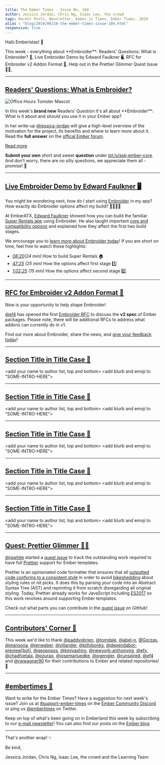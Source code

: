 ```yaml
---
title: The Ember Times - Issue No. 104
author: Jessica Jordan, Chris Ng, Isaac Lee, the crowd
tags: Recent Posts, Newsletter, Ember.js Times, Ember Times, 2019
alias : "blog/2019/06/28-the-ember-times-issue-104.html"
responsive: true
---
```


Halò Emberistas! 🐹

<SOME-INTRO-HERE-TO-KEEP-THEM-SUBSCRIBERS-READING>
This week - everything about **Embroider**:
Readers' Questions: What is Embroider? 🤔,
Live Embroider Demo by Edward Faulkner 🖥️,
RFC for Embroider v2 Addon Format 💬,
Help out in the Prettier Glimmer Quest Issue 🎀✨,

---

## [Readers' Questions: What is Embroider?](https://discuss.emberjs.com/t/readers-questions-what-is-embroider/16722)

<div class="blog-row">
  <img class="float-right small transparent padded" alt="Office Hours Tomster Mascot" title="Readers' Questions" src="/images/tomsters/officehours.png" />

  <p>In this week's <strong>brand new</strong> Readers’ Question it's all about **Embroider**: What is it about and should you use it in your Ember app?</p>
  <p>In her write-up <a href="https://github.com/jessica-jordan">@jessica-jordan</a> will give a high-level overview of the motivation for the project, its benefits and where to learn more about it. Read the <strong>full answer</strong>
  on the <a href="https://discuss.emberjs.com/t/readers-questions-what-is-embroider/16722">offical Ember forum</a>.</p>
</div>

<a class="ember-button ember-button--centered" href="https://discuss.emberjs.com/t/readers-questions-what-is-embroider/16722">Read more</a>

**Submit your own** short and sweet **question** under [bit.ly/ask-ember-core](https://bit.ly/ask-ember-core). And don’t worry, there are no silly questions, we appreciate them all - promise! 🤞

---

## [Live Embroider Demo by Edward Faulkner 🖥️](https://www.youtube.com/watch?v=2R1vS7_sLTM)

You might be wondering next, how do I start using [Embroider](https://github.com/embroider-build/embroider) in my app? How exactly do Embroider options affect my build? 🙋‍♂️🙋‍♀️

At EmberATX, [Edward Faulkner](https://github.com/ef4) showed how you can build the familiar [Super Rentals app](https://guides.emberjs.com/release/tutorial/ember-cli/) using Embroider. He also taught important [core and compatibility options](https://github.com/embroider-build/embroider#options) and explained how they affect the first two build stages.

We encourage you to [learn more about Embroider today](https://www.youtube.com/watch?v=2R1vS7_sLTM)! If you are short on time, feel free to watch these highlights:

- *[08:20](https://www.youtube.com/watch?v=2R1vS7_sLTM&feature=youtu.be&t=500)(24 min)* How to build Super Rentals 🏠
- *[47:25](https://www.youtube.com/watch?v=2R1vS7_sLTM&feature=youtu.be&t=2845) (25 min)* How the options affect first stage 1️⃣
- *[1:02:25](https://www.youtube.com/watch?v=2R1vS7_sLTM&feature=youtu.be&t=3745) (15 min)* How the options affect second stage 2️⃣

---

## [RFC for Embroider v2 Addon Format 💬](https://github.com/emberjs/rfcs/pull/507)

Now is your opportunity to help shape Embroider!

[@ef4](https://github.com/ef4) has opened the first [Embroider RFC](https://github.com/emberjs/rfcs/pull/507) to discuss the **v2 spec** of Ember packages. Please note, there will be additional RFCs to address what addons can currently do in v1.

Find out more about Embroider, share the news, and [give your feedback today](https://github.com/emberjs/rfcs/pull/507)!

---

## [Section Title in Title Case 🐹](#section-url)
<change section title emoji>
<consider adding some bold to your paragraph>

<add your name to author list, top and bottom>
<add blurb and emoji to "SOME-INTRO-HERE">

---

## [Section Title in Title Case 🐹](#section-url)
<change section title emoji>
<consider adding some bold to your paragraph>

<add your name to author list, top and bottom>
<add blurb and emoji to "SOME-INTRO-HERE">

---

## [Section Title in Title Case 🐹](#section-url)
<change section title emoji>
<consider adding some bold to your paragraph>

<add your name to author list, top and bottom>
<add blurb and emoji to "SOME-INTRO-HERE">

---

## [Section Title in Title Case 🐹](#section-url)
<change section title emoji>
<consider adding some bold to your paragraph>

<add your name to author list, top and bottom>
<add blurb and emoji to "SOME-INTRO-HERE">

---

## [Section Title in Title Case 🐹](#section-url)
<change section title emoji>
<consider adding some bold to your paragraph>

<add your name to author list, top and bottom>
<add blurb and emoji to "SOME-INTRO-HERE">

---

## [Quest: Prettier Glimmer 🎀✨](https://github.com/jgwhite/prettier/issues/1)

[@jgwhite](https://github.com/jgwhite) started a [quest issue](https://github.com/jgwhite/prettier/issues/1) to track the outstanding work required to have full [Prettier](https://prettier.io/) support for Ember templates.

Prettier is an opinionated code formatter that ensures that all [outputted code conforms to a consistent style](https://jlongster.com/A-Prettier-Formatter) in order to avoid [bikeshedding](https://en.wiktionary.org/wiki/bikeshedding) about styling rules or nit picks. It does this by parsing your code into an Abstract Syntax Tree (AST) and reprinting it from scratch disregarding all original styling. Today, Prettier already works for JavaScript including [ES2017](https://github.com/tc39/proposals/blob/master/finished-proposals.md) so this work revolves around supporting Ember templates.

Check out what parts you can contribute in the [quest issue](https://github.com/jgwhite/prettier/issues/1) on GitHub!

---

## [Contributors' Corner 👏](https://guides.emberjs.com/release/contributing/repositories/)

<p>This week we'd like to thank <a href="https://github.com/paddyobrien" target="gh-user">@paddyobrien</a>, <a href="https://github.com/tomdale" target="gh-user">@tomdale</a>, <a href="https://github.com/abel-n" target="gh-user">@abel-n</a>, <a href="https://github.com/Gorzas" target="gh-user">@Gorzas</a>, <a href="https://github.com/mansona" target="gh-user">@mansona</a>, <a href="https://github.com/jenweber" target="gh-user">@jenweber</a>, <a href="https://github.com/villander" target="gh-user">@villander</a>, <a href="https://github.com/billybonks" target="gh-user">@billybonks</a>, <a href="https://github.com/apps/dependabot-preview" target="gh-user">@dependabot-preview[bot]</a>, <a href="https://github.com/geopopos" target="gh-user">@geopopos</a>, <a href="https://github.com/kmiyashiro" target="gh-user">@kmiyashiro</a>, <a href="https://github.com/newyork-anthonyng" target="gh-user">@newyork-anthonyng</a>, <a href="https://github.com/efx" target="gh-user">@efx</a>, <a href="https://github.com/chadhietala" target="gh-user">@chadhietala</a>, <a href="https://github.com/pzuraq" target="gh-user">@pzuraq</a>, <a href="https://github.com/josemarluedke" target="gh-user">@josemarluedke</a>, <a href="https://github.com/pgengler" target="gh-user">@pgengler</a>, <a href="https://github.com/runspired" target="gh-user">@runspired</a>, <a href="https://github.com/ef4" target="gh-user">@ef4</a> and <a href="https://github.com/rwwagner90" target="gh-user">@rwwagner90</a> for their contributions to Ember and related repositories! 💖</p>

---

## [#embertimes 📰](https://blog.emberjs.com/tags/newsletter.html)

Want to write for the Ember Times? Have a suggestion for next week's issue? Join us at [#support-ember-times](https://discordapp.com/channels/480462759797063690/485450546887786506) on the [Ember Community Discord](https://discordapp.com/invite/zT3asNS) or ping us [@embertimes](https://twitter.com/embertimes) on Twitter.

Keep on top of what's been going on in Emberland this week by subscribing to our [e-mail newsletter](https://the-emberjs-times.ongoodbits.com/)! You can also find our posts on the [Ember blog](https://emberjs.com/blog/tags/newsletter.html).

---

That's another wrap! ✨

Be kind,

Jessica Jordan, Chris Ng, Isaac Lee, the crowd and the Learning Team

